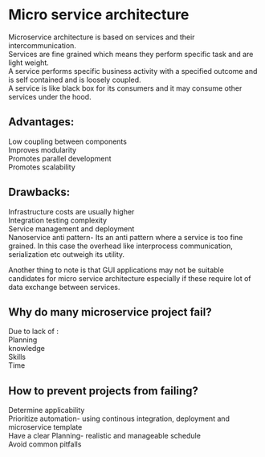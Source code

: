 # Micro service architecture

Microservice architecture is based on services and their intercommunication. <br/>
Services are fine grained which means they perform specific task and are light weight. <br/>
A service performs specific business activity with a specified outcome and is self contained and is loosely coupled. <br/>
A service is like black box for its consumers and it may consume other services under the hood. <br/>

## Advantages: 
Low coupling between components <br/>
Improves modularity <br/>
Promotes parallel development <br/>
Promotes scalability <br/>

## Drawbacks:
Infrastructure costs are usually higher <br/>
Integration testing complexity <br/>
Service management and deployment <br/>
Nanoservice anti pattern- Its an anti pattern where a service is too fine grained. In this case the overhead like interprocess communication, serialization etc outweigh its utility. <br/>

Another thing to note is that GUI applications may not be suitable candidates for micro service architecture especially if these require lot of data exchange between services. <br/>

## Why do many microservice project fail?
Due to lack of : <br/>
Planning <br/>
knowledge <br/>
Skills <br/>
Time <br/>

## How to prevent projects from failing?
Determine applicability <br/>
Prioritize automation- using continous integration, deployment and microservice template <br/>
Have a clear Planning- realistic and manageable schedule <br/>
Avoid common pitfalls <br/>








